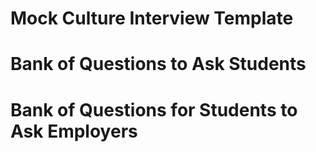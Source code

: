 # Mock Culture Interview Template


# Bank of Questions to Ask Students

# Bank of Questions for Students to Ask Employers
